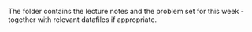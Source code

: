 The folder contains the lecture notes and the problem set for this week - together with relevant datafiles if appropriate.
